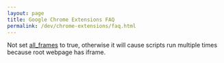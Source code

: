 ```yaml
---
layout: page
title: Google Chrome Extensions FAQ
permalink: /dev/chrome-extensions/faq.html
---
```


Not set [all_frames](https://developer.chrome.com/extensions/content_scripts#frames) to true, otherwise it will cause scripts run multiple times because root webpage has iframe.
